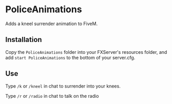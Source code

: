 # PoliceAnimations
Adds a kneel surrender animation to FiveM.

## Installation
Copy the `PoliceAnimations` folder into your FXServer's resources folder, and add `start PoliceAnimations` to the bottom of your server.cfg.

## Use
Type `/k` or `/kneel` in chat to surrender into your knees.

Type `/r` or `/radio` in chat to talk on the radio
